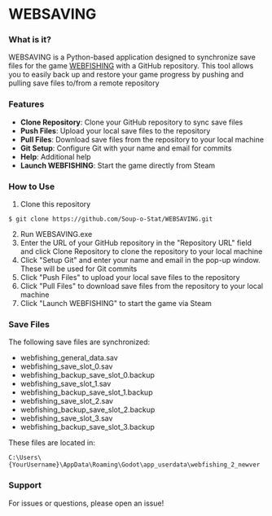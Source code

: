 # WEBSAVING

### What is it?

WEBSAVING is a Python-based application designed to synchronize save files for the game [WEBFISHING](https://store.steampowered.com/app/3146520/WEBFISHING/) with a GitHub repository. This tool allows you to easily back up and restore your game progress by pushing and pulling save files to/from a remote repository

### Features

- **Clone Repository**: Clone your GitHub repository to sync save files
- **Push Files**: Upload your local save files to the repository
- **Pull Files**: Download save files from the repository to your local machine
- **Git Setup**: Configure Git with your name and email for commits
- **Help**: Additional help
- **Launch WEBFISHING**: Start the game directly from Steam

### How to Use

1) Clone this repository

```
$ git clone https://github.com/Soup-o-Stat/WEBSAVING.git
```

2) Run WEBSAVING.exe
3) Enter the URL of your GitHub repository in the "Repository URL" field and click Clone Repository to clone the repository to your local machine
4) Click "Setup Git" and enter your name and email in the pop-up window. These will be used for Git commits
5) Click "Push Files" to upload your local save files to the repository
6) Click "Pull Files" to download save files from the repository to your local machine
7) Click "Launch WEBFISHING" to start the game via Steam

### Save Files

The following save files are synchronized:
* webfishing_general_data.sav
* webfishing_save_slot_0.sav
* webfishing_backup_save_slot_0.backup
* webfishing_save_slot_1.sav
* webfishing_backup_save_slot_1.backup
* webfishing_save_slot_2.sav
* webfishing_backup_save_slot_2.backup
* webfishing_save_slot_3.sav
* webfishing_backup_save_slot_3.backup

These files are located in:

```
C:\Users\{YourUsername}\AppData\Roaming\Godot\app_userdata\webfishing_2_newver
```

### Support

For issues or questions, please open an issue!
